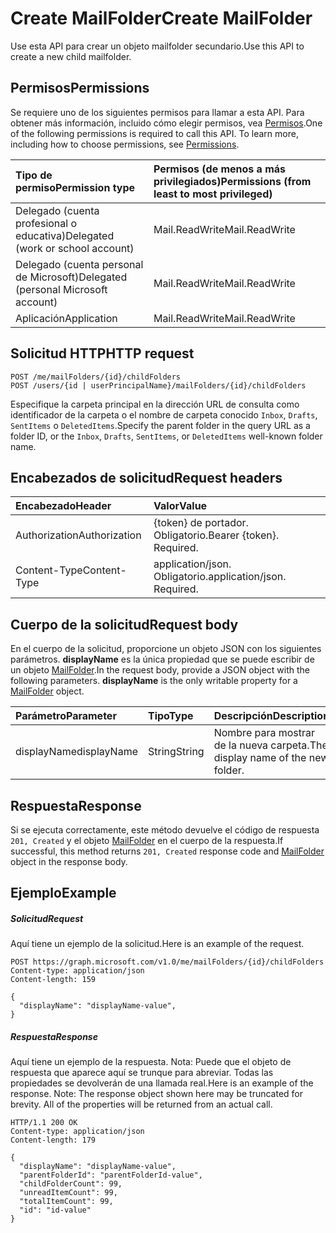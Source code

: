 # <a name="create-mailfolder"></a><span data-ttu-id="67250-101">Create MailFolder</span><span class="sxs-lookup"><span data-stu-id="67250-101">Create MailFolder</span></span>

<span data-ttu-id="67250-102">Use esta API para crear un objeto mailfolder secundario.</span><span class="sxs-lookup"><span data-stu-id="67250-102">Use this API to create a new child mailfolder.</span></span>

## <a name="permissions"></a><span data-ttu-id="67250-103">Permisos</span><span class="sxs-lookup"><span data-stu-id="67250-103">Permissions</span></span>
<span data-ttu-id="67250-p101">Se requiere uno de los siguientes permisos para llamar a esta API. Para obtener más información, incluido cómo elegir permisos, vea [Permisos](../../../concepts/permissions_reference.md).</span><span class="sxs-lookup"><span data-stu-id="67250-p101">One of the following permissions is required to call this API. To learn more, including how to choose permissions, see [Permissions](../../../concepts/permissions_reference.md).</span></span>

|<span data-ttu-id="67250-106">Tipo de permiso</span><span class="sxs-lookup"><span data-stu-id="67250-106">Permission type</span></span>      | <span data-ttu-id="67250-107">Permisos (de menos a más privilegiados)</span><span class="sxs-lookup"><span data-stu-id="67250-107">Permissions (from least to most privileged)</span></span>              |
|:--------------------|:---------------------------------------------------------|
|<span data-ttu-id="67250-108">Delegado (cuenta profesional o educativa)</span><span class="sxs-lookup"><span data-stu-id="67250-108">Delegated (work or school account)</span></span> | <span data-ttu-id="67250-109">Mail.ReadWrite</span><span class="sxs-lookup"><span data-stu-id="67250-109">Mail.ReadWrite</span></span>    |
|<span data-ttu-id="67250-110">Delegado (cuenta personal de Microsoft)</span><span class="sxs-lookup"><span data-stu-id="67250-110">Delegated (personal Microsoft account)</span></span> | <span data-ttu-id="67250-111">Mail.ReadWrite</span><span class="sxs-lookup"><span data-stu-id="67250-111">Mail.ReadWrite</span></span>    |
|<span data-ttu-id="67250-112">Aplicación</span><span class="sxs-lookup"><span data-stu-id="67250-112">Application</span></span> | <span data-ttu-id="67250-113">Mail.ReadWrite</span><span class="sxs-lookup"><span data-stu-id="67250-113">Mail.ReadWrite</span></span> |

## <a name="http-request"></a><span data-ttu-id="67250-114">Solicitud HTTP</span><span class="sxs-lookup"><span data-stu-id="67250-114">HTTP request</span></span>
<!-- { "blockType": "ignored" } -->
```http
POST /me/mailFolders/{id}/childFolders
POST /users/{id | userPrincipalName}/mailFolders/{id}/childFolders
```

<span data-ttu-id="67250-115">Especifique la carpeta principal en la dirección URL de consulta como identificador de la carpeta o el nombre de carpeta conocido `Inbox`, `Drafts`, `SentItems` o `DeletedItems`.</span><span class="sxs-lookup"><span data-stu-id="67250-115">Specify the parent folder in the query URL as a folder ID, or the `Inbox`, `Drafts`, `SentItems`, or `DeletedItems` well-known folder name.</span></span>

## <a name="request-headers"></a><span data-ttu-id="67250-116">Encabezados de solicitud</span><span class="sxs-lookup"><span data-stu-id="67250-116">Request headers</span></span>
| <span data-ttu-id="67250-117">Encabezado</span><span class="sxs-lookup"><span data-stu-id="67250-117">Header</span></span>       | <span data-ttu-id="67250-118">Valor</span><span class="sxs-lookup"><span data-stu-id="67250-118">Value</span></span> |
|:---------------|:--------|
| <span data-ttu-id="67250-119">Authorization</span><span class="sxs-lookup"><span data-stu-id="67250-119">Authorization</span></span>  | <span data-ttu-id="67250-p102">{token} de portador. Obligatorio.</span><span class="sxs-lookup"><span data-stu-id="67250-p102">Bearer {token}. Required.</span></span>  |
| <span data-ttu-id="67250-122">Content-Type</span><span class="sxs-lookup"><span data-stu-id="67250-122">Content-Type</span></span>  | <span data-ttu-id="67250-p103">application/json. Obligatorio.</span><span class="sxs-lookup"><span data-stu-id="67250-p103">application/json. Required.</span></span>  |

## <a name="request-body"></a><span data-ttu-id="67250-125">Cuerpo de la solicitud</span><span class="sxs-lookup"><span data-stu-id="67250-125">Request body</span></span>
<span data-ttu-id="67250-p104">En el cuerpo de la solicitud, proporcione un objeto JSON con los siguientes parámetros. **displayName** es la única propiedad que se puede escribir de un objeto [MailFolder](../resources/mailfolder.md).</span><span class="sxs-lookup"><span data-stu-id="67250-p104">In the request body, provide a JSON object with the following parameters. **displayName** is the only writable property for a [MailFolder](../resources/mailfolder.md) object.</span></span>

| <span data-ttu-id="67250-128">Parámetro</span><span class="sxs-lookup"><span data-stu-id="67250-128">Parameter</span></span>    | <span data-ttu-id="67250-129">Tipo</span><span class="sxs-lookup"><span data-stu-id="67250-129">Type</span></span>   |<span data-ttu-id="67250-130">Descripción</span><span class="sxs-lookup"><span data-stu-id="67250-130">Description</span></span>|
|:---------------|:--------|:----------|
|<span data-ttu-id="67250-131">displayName</span><span class="sxs-lookup"><span data-stu-id="67250-131">displayName</span></span>|<span data-ttu-id="67250-132">String</span><span class="sxs-lookup"><span data-stu-id="67250-132">String</span></span>|<span data-ttu-id="67250-133">Nombre para mostrar de la nueva carpeta.</span><span class="sxs-lookup"><span data-stu-id="67250-133">The display name of the new folder.</span></span>|

## <a name="response"></a><span data-ttu-id="67250-134">Respuesta</span><span class="sxs-lookup"><span data-stu-id="67250-134">Response</span></span>

<span data-ttu-id="67250-135">Si se ejecuta correctamente, este método devuelve el código de respuesta `201, Created` y el objeto [MailFolder](../resources/mailfolder.md) en el cuerpo de la respuesta.</span><span class="sxs-lookup"><span data-stu-id="67250-135">If successful, this method returns `201, Created` response code and [MailFolder](../resources/mailfolder.md) object in the response body.</span></span>

## <a name="example"></a><span data-ttu-id="67250-136">Ejemplo</span><span class="sxs-lookup"><span data-stu-id="67250-136">Example</span></span>
##### <a name="request"></a><span data-ttu-id="67250-137">Solicitud</span><span class="sxs-lookup"><span data-stu-id="67250-137">Request</span></span>
<span data-ttu-id="67250-138">Aquí tiene un ejemplo de la solicitud.</span><span class="sxs-lookup"><span data-stu-id="67250-138">Here is an example of the request.</span></span>
<!-- {
  "blockType": "request",
  "name": "create_mailfolder_from_mailfolder"
}-->
```http
POST https://graph.microsoft.com/v1.0/me/mailFolders/{id}/childFolders
Content-type: application/json
Content-length: 159

{
  "displayName": "displayName-value",
}
```

##### <a name="response"></a><span data-ttu-id="67250-139">Respuesta</span><span class="sxs-lookup"><span data-stu-id="67250-139">Response</span></span>
<span data-ttu-id="67250-p105">Aquí tiene un ejemplo de la respuesta. Nota: Puede que el objeto de respuesta que aparece aquí se trunque para abreviar. Todas las propiedades se devolverán de una llamada real.</span><span class="sxs-lookup"><span data-stu-id="67250-p105">Here is an example of the response. Note: The response object shown here may be truncated for brevity. All of the properties will be returned from an actual call.</span></span>
<!-- {
  "blockType": "response",
  "truncated": true,
  "@odata.type": "microsoft.graph.mailFolder"
} -->
```http
HTTP/1.1 200 OK
Content-type: application/json
Content-length: 179

{
  "displayName": "displayName-value",
  "parentFolderId": "parentFolderId-value",
  "childFolderCount": 99,
  "unreadItemCount": 99,
  "totalItemCount": 99,
  "id": "id-value"
}
```

<!-- uuid: 8fcb5dbc-d5aa-4681-8e31-b001d5168d79
2015-10-25 14:57:30 UTC -->
<!-- {
  "type": "#page.annotation",
  "description": "Create MailFolder",
  "keywords": "",
  "section": "documentation",
  "tocPath": ""
}-->
